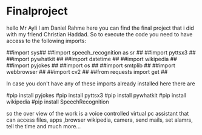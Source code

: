 # Finalproject
hello Mr Ayli I am Daniel Rahme here you can find the final project that i did with my friend Christian Haddad.
 So to execute the code you need to have access to the following imports:

##import sys##
##import speech_recognition as sr ##
##import pyttsx3 ##
##import pywhatkit ##
##import datetime ##
##import wikipedia ##
##import pyjokes ##
##import os ##
##import smtplib ##
##import webbrowser ##
##import cv2 ##
##from requests import get ##

In case you don't have any of these imports already installed here there are

#pip install pyjokes
#pip install pyttsx3
#pip install pywhatkit
#pip install wikipedia
#pip install SpeechRecognition

so the over view of the work is a voice controlled virtual pc assistant that can access files, apps ,browser
wikipedia, camera, send mails, set alamrs, tell the time and much more...
